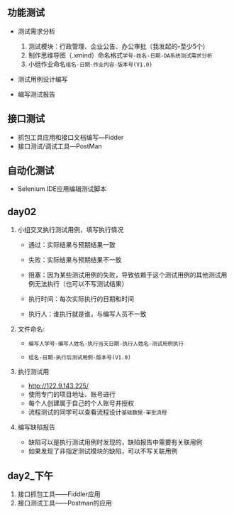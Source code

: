 ## 功能测试

- 测试需求分析
  1. 测试模块：行政管理、企业公告、办公审批（我发起的-至少5个）
  2. 制作思维导图（.xmind）命名格式`学号-姓名-日期-OA系统测试需求分析`
  3. 小组作业命名`组名-日期-作业内容-版本号(V1.0)`

- 测试用例设计编写
- 编写测试报告

## 接口测试

- 抓包工具应用和接口文档编写—Fidder
- 接口测试/调试工具—PostMan

## 自动化测试

- Selenium IDE应用编辑测试脚本

## day02

1. 小组交叉执行测试用例，填写执行情况

   - 通过：实际结果与预期结果一致

   - 失败：实际结果与预期结果不一致

   - 阻塞：因为某些测试用例的失败，导致依赖于这个测试用例的其他测试用例无法执行（也可以不写测试结果）
   - 执行时间：每次实际执行的日期和时间
   - 执行人：谁执行就是谁，与编写人员不一致

2. 文件命名:

   - `编写人学号-编写人姓名-执行当天日期-执行人姓名-测试用例执行`

   - `组名-日期-执行后测试用例-版本号(V1.0)`

3. 执行测试用
   - http://122.9.143.225/
   - 使用专门的项目地址、账号进行
   - 每个人创建属于自己的个人账号并授权
   - 流程测试的同学可以查看流程设计`基础数据-审批流程`

4. 编写缺陷报告
   - 缺陷可以是执行测试用例时发现的，缺陷报告中需要有关联用例
   - 如果发现了非指定测试模块的缺陷，可以不写关联用例

## day2_下午

1. 接口抓包工具——Fiddler应用
2. 接口测试工具——Postman的应用